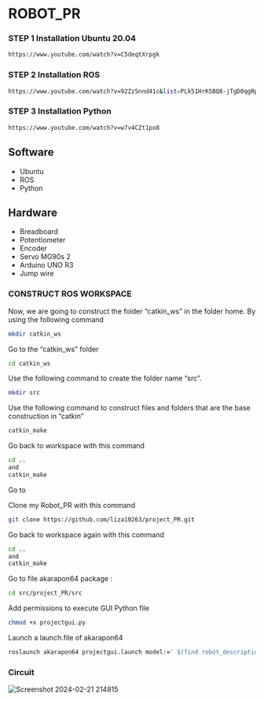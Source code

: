 # ROBOT_PR

### STEP 1 Installation Ubuntu 20.04
```bash
https://www.youtube.com/watch?v=C5deqtXrpgk
```
### STEP 2 Installation ROS
```bash
https://www.youtube.com/watch?v=92Zz5nnd41c&list=PLk51HrKSBQ8-jTgD0qgRp1vmQeVSJ5SQC&index=2
```
### STEP 3 Installation Python
```bash
https://www.youtube.com/watch?v=w7v4CZt1po8
```
## Software
* Ubuntu
* ROS
* Python

## Hardware
* Breadboard
* Potentiometer
* Encoder
* Servo MG90s 2 
* Arduino UNO R3
* Jump wire

### CONSTRUCT ROS WORKSPACE
Now, we are going to construct the folder “catkin_ws” in the folder home. By using the following command
```bash
mkdir catkin_ws
```
Go to the “catkin_ws” folder
```bash
cd catkin_ws
```
Use the following command to create the folder name “src”.
```bash
mkdir src
```
Use the following command to construct files and folders that are the base construction in “catkin”
```bash
catkin_make
```
Go back to workspace with this command
```bash
cd ..
and
catkin_make
```
Go to 

Clone my Robot_PR with this command
```bash
git clone https://github.com/liza10263/project_PR.git
```
Go back to workspace again with this command
```bash
cd ..
and
catkin_make
```
Go to file akarapon64 package : 
```bash
cd src/project_PR/src
```
Add permissions to execute GUI Python file
```bash
chmod +x projectgui.py
```
Launch a launch.file of akarapon64
```bash
roslaunch akarapon64 projectgui.launch model:=' $(find robot_description)/urdf/robot.urdf '
```


### Circuit
![Screenshot 2024-02-21 214815](https://github.com/liza10263/project_PR/assets/129593656/e2a4327b-fd09-4d0e-8325-83bb84385c57)


